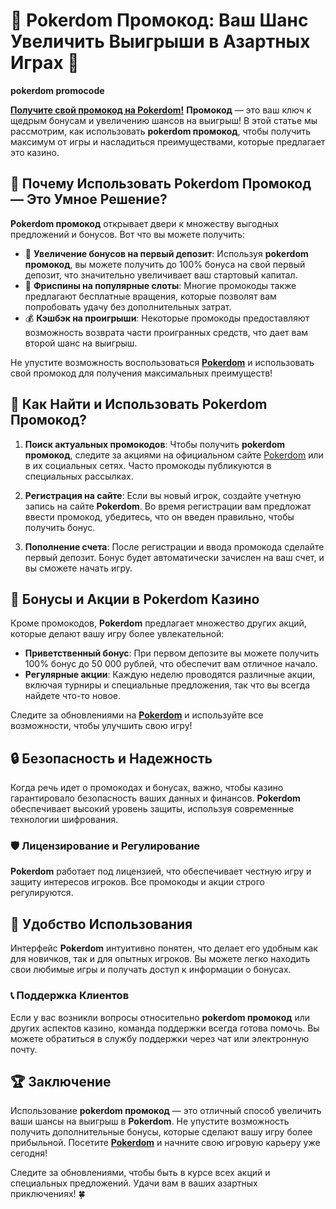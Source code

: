 # 🎁 Pokerdom Промокод: Ваш Шанс Увеличить Выигрыши в Азартных Играх 🎲

**pokerdom promocode**

[**Получите свой промокод на Pokerdom!**](https://brandplay.link/4k77v2yx) **Промокод** — это ваш ключ к щедрым бонусам и увеличению шансов на выигрыш! В этой статье мы рассмотрим, как использовать **pokerdom промокод**, чтобы получить максимум от игры и насладиться преимуществами, которые предлагает это казино.

## 🌟 Почему Использовать Pokerdom Промокод — Это Умное Решение?

**Pokerdom промокод** открывает двери к множеству выгодных предложений и бонусов. Вот что вы можете получить:

- 🎉 **Увеличение бонусов на первый депозит**: Используя **pokerdom промокод**, вы можете получить до 100% бонуса на свой первый депозит, что значительно увеличивает ваш стартовый капитал.
- 🎰 **Фриспины на популярные слоты**: Многие промокоды также предлагают бесплатные вращения, которые позволят вам попробовать удачу без дополнительных затрат.
- 💰 **Кэшбэк на проигрыши**: Некоторые промокоды предоставляют возможность возврата части проигранных средств, что дает вам второй шанс на выигрыш.

Не упустите возможность воспользоваться [**Pokerdom**](https://brandplay.link/4k77v2yx) и использовать свой промокод для получения максимальных преимуществ!

## 🏅 Как Найти и Использовать Pokerdom Промокод?

1. **Поиск актуальных промокодов**: Чтобы получить **pokerdom промокод**, следите за акциями на официальном сайте [Pokerdom](https://brandplay.link/4k77v2yx) или в их социальных сетях. Часто промокоды публикуются в специальных рассылках.
  
2. **Регистрация на сайте**: Если вы новый игрок, создайте учетную запись на сайте **Pokerdom**. Во время регистрации вам предложат ввести промокод, убедитесь, что он введен правильно, чтобы получить бонус.

3. **Пополнение счета**: После регистрации и ввода промокода сделайте первый депозит. Бонус будет автоматически зачислен на ваш счет, и вы сможете начать игру.

## 🎉 Бонусы и Акции в Pokerdom Казино

Кроме промокодов, **Pokerdom** предлагает множество других акций, которые делают вашу игру более увлекательной:

- **Приветственный бонус**: При первом депозите вы можете получить 100% бонус до 50 000 рублей, что обеспечит вам отличное начало.
- **Регулярные акции**: Каждую неделю проводятся различные акции, включая турниры и специальные предложения, так что вы всегда найдете что-то новое.

Следите за обновлениями на [**Pokerdom**](https://brandplay.link/4k77v2yx) и используйте все возможности, чтобы улучшить свою игру!

## 🔒 Безопасность и Надежность

Когда речь идет о промокодах и бонусах, важно, чтобы казино гарантировало безопасность ваших данных и финансов. **Pokerdom** обеспечивает высокий уровень защиты, используя современные технологии шифрования.

### 🛡️ Лицензирование и Регулирование

**Pokerdom** работает под лицензией, что обеспечивает честную игру и защиту интересов игроков. Все промокоды и акции строго регулируются.

## 📱 Удобство Использования

Интерфейс **Pokerdom** интуитивно понятен, что делает его удобным как для новичков, так и для опытных игроков. Вы можете легко находить свои любимые игры и получать доступ к информации о бонусах.

### 📞 Поддержка Клиентов

Если у вас возникли вопросы относительно **pokerdom промокод** или других аспектов казино, команда поддержки всегда готова помочь. Вы можете обратиться в службу поддержки через чат или электронную почту.

## 🏆 Заключение

Использование **pokerdom промокод** — это отличный способ увеличить ваши шансы на выигрыш в **Pokerdom**. Не упустите возможность получить дополнительные бонусы, которые сделают вашу игру более прибыльной. Посетите [**Pokerdom**](https://brandplay.link/4k77v2yx) и начните свою игровую карьеру уже сегодня!

Следите за обновлениями, чтобы быть в курсе всех акций и специальных предложений. Удачи вам в ваших азартных приключениях! 🍀
